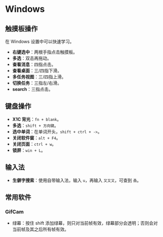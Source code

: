 # Windows

## 触摸板操作

在 Windows 设置中可以快速学习。

- **右键选中**：两根手指点击触摸板。
- **多选**：双击再拖动。
- **查看消息**：四指点击。
- **查看桌面**：三/四指下滑。
- **多任务视图**：三/四指上滑。
- **切换任务**：三指左/右滑。
- **search**：三指点击。

## 键盘操作

- **X1C 背光**：`fn + blank`。
- **多选**：`shift + 方向键`。
- **选中单词**：在单词开头，`shift + ctrl + ->`。
- **关闭软件窗**：`alt + F4`。
- **关闭页面**：`ctrl + w`。
- **锁屏**：`win + L`。

## 输入法

- **生僻字搜索**：使用自带输入法，输入 `u`，再输入 `又又又`，可查到 `叒`。

## 常用软件

### GifCam

- 绿幕：按住 shift 添加绿幕，则只对当前帧有效，绿幕部分会透明；否则会对当前帧及其之后所有帧有效。
